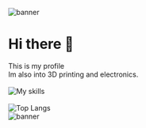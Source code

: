
![banner](https://user-images.githubusercontent.com/113939594/191624164-feb1c36d-6359-43e6-9cbd-6388ae229e82.jpg)

# Hi there 👋

<!--
**stan-solov/stan-solov** is a ✨ _special_ ✨ repository because its `README.md` (this file) appears on your GitHub profile.

Here are some ideas to get you started:
-->
This is my profile
<br>
Im also into 3D printing and electronics.
<br>
<br>
![My skills](https://skillicons.dev/icons?i=cpp,js,html,css,arduino,raspberrypi)<br>
<br>
![Top Langs](https://github-readme-stats.vercel.app/api/top-langs/?username=veloce-vasta&theme=dark&layout=compact)
<br>
![banner](https://user-images.githubusercontent.com/113939594/191624164-feb1c36d-6359-43e6-9cbd-6388ae229e82.jpg)
